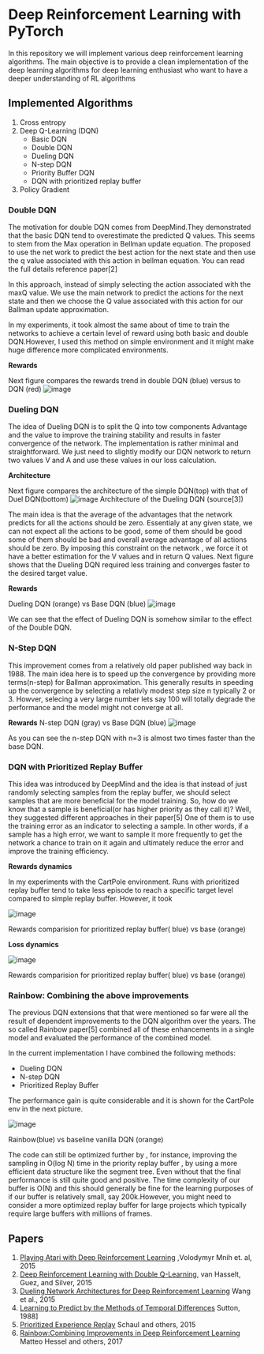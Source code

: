 # Deep Reinforcement Learning with PyTorch

In this repository we will implement various deep reinforcement learning algorithms. 
The main objective is to provide a clean implementation of the deep learning algorithms for deep learning enthusiast who want to have a deeper understanding of RL algorithms 

## **Implemented Algorithms**
1. Cross entropy
2. Deep Q-Learning (DQN)
   - Basic DQN
   - Double DQN
   - Dueling DQN
   - N-step DQN
   - Priority Buffer DQN
   - DQN with prioritized replay buffer
3. Policy Gradient


### Double DQN
The motivation for double DQN comes from DeepMind.They demonstrated that the basic DQN tend to overestimate the
predicted Q values. This seems to stem from the Max operation in Bellman update equation. The proposed to use the net work to 
predict the best action for the next state and then use the q value associated with this action in bellman equation.
You can read the full details reference paper[2]

In this approach, instead of simply selecting the action associated with the maxQ value. We use the main network to predict the actions for the next state and then 
we choose the Q value associated with this action for our Ballman update approximation.

In my experiments, it took almost the same about of time to train the networks to achieve a certain 
level of reward using both basic and double DQN.However, I used this method on simple environment and it might make huge difference more complicated environments.

**Rewards**

Next figure compares the rewards trend in double DQN (blue) versus to DQN (red)
![image](https://user-images.githubusercontent.com/32692718/78838669-e8cbd200-79b3-11ea-9144-83f91b26d961.png)

### Dueling DQN
The idea of Dueling DQN is to split the Q into tow components Advantage and the value to improve the training stability and results in faster convergence of the network.
The implementation is rather minimal and straightforward. We just need to slightly modify our DQN network to return two values V and A and use these values in our loss calculation.


**Architecture**

Next figure compares the architecture of the simple DQN(top) with that of Duel DQN(bottom)
![image](https://user-images.githubusercontent.com/32692718/78841423-7e6a6000-79ba-11ea-8a29-4d762ed4f7c5.png)
Architecture of the Dueling DQN (source[3])

The main idea is that the average of the advantages that the network predicts for all the actions should be zero. Essentialy at any given state, we can not expect all the actions to be good, 
some of them should be good some of them should be bad and overall average advantage of all actions should be zero.
By imposing this constraint on the network , we force it ot have a better estimation for the V values and in return Q values. 
Next figure shows that the Dueling DQN required less training and converges faster to the desired target value.

**Rewards**

Dueling DQN (orange) vs Base DQN (blue)
![image](https://user-images.githubusercontent.com/32692718/78846761-16237a80-79ca-11ea-88b7-db40a5ec567f.png)

We can see that the effect of Dueling DQN is somehow similar to the effect of the Double DQN.

### N-Step DQN
This improvement comes from a relatively old paper published way back in 1988. The main idea here is to speed up the convergence by providing more terms(n-step)
for Ballman approximation. This generally results in speeding up the convergence by selecting a relativly modest step size n typically 2 or 3. Howver, selecing a very large number 
lets say 100 will totally degrade the performance and the model might not converge at all.

**Rewards**
N-step DQN (gray) vs Base DQN (blue)
![image](https://user-images.githubusercontent.com/32692718/78937769-458bc300-7a6e-11ea-9f38-2136bf4eea79.png)

As you can see the n-step DQN with n=3 is almost two times faster than the base DQN.

### DQN with Prioritized Replay Buffer
This idea was introduced by DeepMind and the idea is that instead of just randomly selecting samples from the replay buffer, we should select samples that are more beneficial for the model training.
So, how do we know that a sample is beneficial(or has higher priority as they call it)? Well, they suggested different approaches in their paper[5] 
One of them is to use the training error as an indicator to selecting a sample. In other words, if a sample has a high error, we want to sample it more frequently to get the network a chance to train on it again and ultimately reduce the error and improve the training efficiency.


**Rewards dynamics**

In my experiments with the CartPole environment. Runs with prioritized replay buffer tend to take less episode to reach a specific target level compared to simple replay buffer.
However, it took

![image](https://user-images.githubusercontent.com/32692718/79031718-f3c26600-7b5d-11ea-8036-c3913fac1edf.png)

Rewards comparision for prioritized replay buffer( blue) vs base (orange)

**Loss dynamics**

![image](https://user-images.githubusercontent.com/32692718/79031743-35531100-7b5e-11ea-9f82-baeeb44e12eb.png)

Rewards comparision for prioritized replay buffer( blue) vs base (orange)


### Rainbow: Combining the above improvements
The previous DQN extensions that that were mentioned so far were all the result of dependent improvements to the DQN algorithm over the years. 
The so called Rainbow paper[5] combined all of these enhancements in a single model and evaluated the performance of the combined model.

In the current implementation I have combined the following methods: 
 - Dueling DQN
 - N-step DQN
 - Prioritized Replay Buffer
 
 The performance gain is quite considerable and it is shown for the CartPole env in the next picture.
 
 ![image](https://user-images.githubusercontent.com/32692718/79032733-0e98d880-7b66-11ea-8d3f-840094d5f446.png)
 
 Rainbow(blue) vs baseline vanilla DQN (orange)
 
 The code can still be optimized further by , for instance, improving the sampling in O(log N) time in the priority replay buffer , by using a more efficient data structure like the segment tree. Even without that the
 final performance is still quite good and positive. The time complexity of our buffer is O(N) and this should generally be fine for the learning purposes of if our buffer is relatively small, say 200k.However, you might need to consider a more optimized replay buffer for large projects which typically require large buffers with millions of frames.

## Papers
1. [Playing Atari with Deep Reinforcement Learning](https://arxiv.org/pdf/1312.5602v1.pdf) ,Volodymyr Mnih et. al, 2015
2. [Deep Reinforcement Learning with Double Q-Learning](https://arxiv.org/abs/1509.06461), van Hasselt, Guez, and Silver, 2015 
3. [Dueling Network Architectures for Deep Reinforcement Learning](https://arxiv.org/abs/1511.06581) Wang et al., 2015
4. [Learning to Predict by the Methods of Temporal Differences](http://incompleteideas.net/papers/sutton-88-with-erratum.pdf) Sutton, 1988]
5. [Prioritized Experience Replay](https://arxiv.org/abs/1511.05952) Schaul and others, 2015
6. [Rainbow:Combining Improvements in Deep Reinforcement Learning](https://arxiv.org/abs/1710.02298) Matteo Hessel and others, 2017
